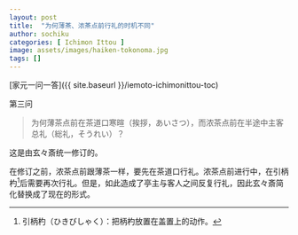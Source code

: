 ```yaml
---
layout: post
title:  "为何薄茶、浓茶点前行礼的时机不同"
author: sochiku
categories: [ Ichimon Ittou ]
image: assets/images/haiken-tokonoma.jpg
tags: []
---
```


[家元一问一答]({{ site.baseurl }}/iemoto-ichimonittou-toc)

第三问

> 为何薄茶点前在茶道口寒暄（挨拶，あいさつ），而浓茶点前在半途中主客总礼（総礼，そうれい）？

这是由玄々斎统一修订的。

在修订之前，浓茶点前跟薄茶一样，要先在茶道口行礼。浓茶点前进行中，在引柄杓[^1]后需要再次行礼。但是，如此造成了亭主与客人之间反复行礼，因此玄々斎简化替换成了现在的形式。

[^1]: 引柄杓（ひきびしゃく）：把柄杓放置在盖置上的动作。
